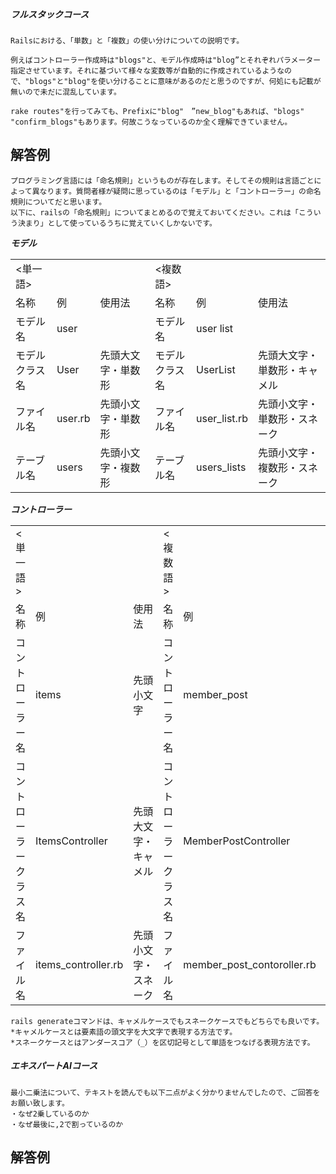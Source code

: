 ##### フルスタックコース  

```
Railsにおける、「単数」と「複数」の使い分けについての説明です。

例えばコントローラー作成時は"blogs"と、モデル作成時は"blog”とそれぞれパラメーター指定させています。それに基づいて様々な変数等が自動的に作成されているようなので、"blogs"と"blog"を使い分けることに意味があるのだと思うのですが、何処にも記載が無いので未だに混乱しています。

rake routes"を行ってみても、Prefixに"blog"　”new_blog"もあれば、"blogs" "confirm_blogs"もあります。何故こうなっているのか全く理解できていません。

```

## 解答例
```
プログラミング言語には「命名規則」というものが存在します。そしてその規則は言語ごとによって異なります。質問者様が疑問に思っているのは「モデル」と「コントローラー」の命名規則についてだと思います。
以下に、railsの「命名規則」についてまとめるので覚えておいてください。これは「こういう決まり」として使っているうちに覚えていくしかないです。
```
***モデル***  　　
<table>
    <tr>
        <td><単一語></td>
        <td></td>
        <td></td>
        <td><複数語></td>
        <td></td>
        <td></td>
    </tr>
    <tr>
        <td>名称</td>
        <td>例</td>
        <td>使用法</td>
        <td>名称</td>
        <td>例</td>
        <td>使用法</td>
    </tr>
    <tr>
        <td>モデル名</td>
        <td>user</td>
        <td></td>
        <td>モデル名</td>
        <td>user list</td>
        <td></td>
    </tr>
    <tr>
        <td>モデルクラス名</td>
        <td>User</td>
        <td>先頭大文字・単数形</td>
        <td>モデルクラス名</td>
        <td>UserList</td>
        <td>先頭大文字・単数形・キャメル</td>
    </tr>
    <tr>
        <td>ファイル名</td>
        <td>user.rb</td>
        <td>先頭小文字・単数形</td>
        <td>ファイル名</td>
        <td>user_list.rb</td>
        <td>先頭小文字・単数形・スネーク</td>
    </tr>
    <tr>
        <td>テーブル名</td>
        <td>users</td>
        <td>先頭小文字・複数形</td>
        <td>テーブル名</td>
        <td>users_lists</td>
        <td>先頭小文字・複数形・スネーク</td>
    </tr>
</table>

***コントローラー***  　　
<table>
    <tr>
        <td><単一語></td>
        <td></td>      
        <td></td>        
        <td><複数語></td>
        <td></td>
        <td></td>      
    </tr>
    <tr>
        <td>名称</td>
        <td>例</td>
        <td>使用法</td>
        <td>名称</td>
        <td>例</td>
        <td>使用法</td>
    </tr>
    <tr>
        <td>コントローラー名</td>
        <td>items</td>
        <td>先頭小文字</td>      
        <td>コントローラー名</td>
        <td>member_post</td>
        <td>先頭小文字・スネーク</td>      
    </tr>
    <tr>
        <td>コントローラークラス名</td>
        <td>ItemsController</td>
        <td>先頭大文字・キャメル</td>      
        <td>コントローラークラス名</td>
        <td>MemberPostController</td>
        <td>先頭大文字・キャメル</td>      
    </tr>
    <tr>
        <td>ファイル名</td>
        <td>items_controller.rb</td>
        <td>先頭小文字・スネーク</td>      
        <td>ファイル名</td>
        <td>member_post_contoroller.rb</td>
        <td>先頭小文字・スネーク</td>      
    </tr>
</table>

```
rails generateコマンドは、キャメルケースでもスネークケースでもどちらでも良いです。
*キャメルケースとは要素語の頭文字を大文字で表現する方法です。
*スネークケースとはアンダースコア（_）を区切記号として単語をつなげる表現方法です。
```





  
##### エキスパートAIコース

```
最小二乗法について、テキストを読んでも以下二点がよく分かりませんでしたので、ご回答をお願い致します。
・なぜ2乗しているのか
・なぜ最後に,2で割っているのか
```

## 解答例  
